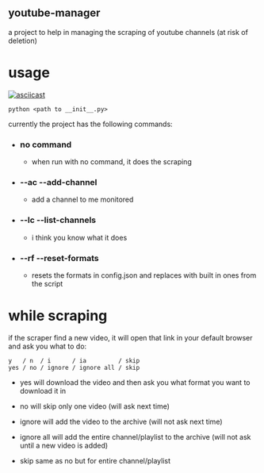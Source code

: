 ## youtube-manager
a project to help in managing the scraping of youtube channels (at risk of deletion)  

# usage
[![asciicast](https://asciinema.org/a/628776.svg)](https://asciinema.org/a/628776)
```
python <path to __init__.py>
```
currently the project has the following commands:  

- ### no command
	- when run with no command, it does the scraping
- ### --ac  --add-channel
	- add a channel to me monitored
- ### --lc  --list-channels
	- i think you know what it does
- ### --rf  --reset-formats
	- resets the formats in config.json and replaces with built in ones from the script

# while scraping
if the scraper find a new video, it will open that link in your default browser and ask you what to do:
```
y   / n  / i      / ia         / skip
yes / no / ignore / ignore all / skip
```
- yes  will download the video and then ask you what format you want to download it in

- no  will skip only one video (will ask next time)

- ignore  will add the video to the archive (will not ask next time)

- ignore all  will add the entire channel/playlist to the archive (will not ask until a new video is added)

- skip  same as no but for entire channel/playlist
